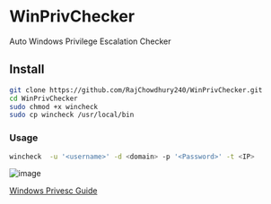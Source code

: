 # WinPrivChecker
Auto Windows Privilege Escalation Checker

## Install
```sh
git clone https://github.com/RajChowdhury240/WinPrivChecker.git
cd WinPrivChecker
sudo chmod +x wincheck
sudo cp wincheck /usr/local/bin
```
### Usage
```sh
wincheck  -u '<username>' -d <domain> -p '<Password>' -t <IP>
```

![image](https://github.com/user-attachments/assets/3ec8b357-0332-45de-9205-3a93a9409da6)

[Windows Privesc Guide](https://fzl-aws.notion.site/Windows-Privilege-Escalation-All-in-One-1a3b231ab1b680a691d7f05d9146af98)
